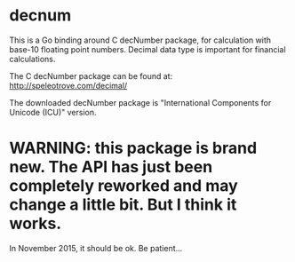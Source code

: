 # decnum

This is a Go binding around C decNumber package, for calculation with base-10 floating point numbers.
Decimal data type is important for financial calculations.

The C decNumber package can be found at:
http://speleotrove.com/decimal/

The downloaded decNumber package is "International Components for Unicode (ICU)" version.


# WARNING: this package is brand new. The API has just been completely reworked and may change a little bit. But I think it works.

In November 2015, it should be ok. Be patient...



